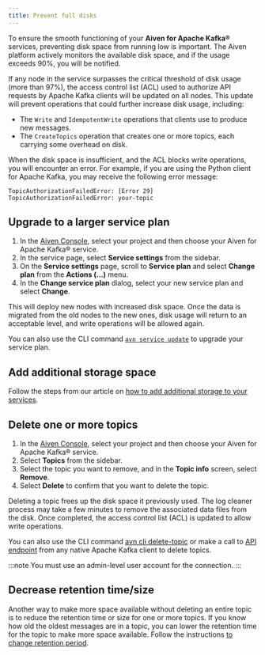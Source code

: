 ```yaml
---
title: Prevent full disks
---
```


To ensure the smooth functioning of your **Aiven for Apache Kafka®**
services, preventing disk space from running low is important. The Aiven
platform actively monitors the available disk space, and if the usage
exceeds 90%, you will be notified.

If any node in the service surpasses the critical threshold of disk
usage (more than 97%), the access control list (ACL) used to authorize
API requests by Apache Kafka clients will be updated on all nodes. This
update will prevent operations that could further increase disk usage,
including:

-   The `Write` and `IdempotentWrite` operations that clients use to
    produce new messages.
-   The `CreateTopics` operation that creates one or more topics, each
    carrying some overhead on disk.

When the disk space is insufficient, and the ACL blocks write
operations, you will encounter an error. For example, if you are using
the Python client for Apache Kafka, you may receive the following error
message:

```
TopicAuthorizationFailedError: [Error 29] TopicAuthorizationFailedError: your-topic
```

## Upgrade to a larger service plan

1.  In the [Aiven Console](https://console.aiven.io/), select your
    project and then choose your Aiven for Apache Kafka® service.
2.  In the service page, select **Service settings** from the sidebar.
3.  On the **Service settings** page, scroll to **Service plan** and
    select **Change plan** from the **Actions (...)** menu.
4.  In the **Change service plan** dialog, select your new service plan
    and select **Change**.

This will deploy new nodes with increased disk space. Once the data is
migrated from the old nodes to the new ones, disk usage will return to
an acceptable level, and write operations will be allowed again.

You can also use the CLI command
[`avn service update`](/docs/tools/cli/service-cli#avn-cli-service-update) to upgrade your
service plan.

## Add additional storage space

Follow the steps from our article on
[how to add additional storage to your services](/docs/platform/howto/add-storage-space).

## Delete one or more topics

1.  In the [Aiven Console](https://console.aiven.io/), select your
    project and then choose your Aiven for Apache Kafka® service.
2.  Select **Topics** from the sidebar.
3.  Select the topic you want to remove, and in the **Topic info**
    screen, select **Remove**.
4.  Select **Delete** to confirm that you want to delete the topic.

Deleting a topic frees up the disk space it previously used. The log
cleaner process may take a few minutes to remove the associated data
files from the disk. Once completed, the access control list (ACL) is
updated to allow write operations.

You can also use the CLI command
[avn cli delete-topic](/docs/tools/cli/service/topic) or make a call to [API
endpoint](https://api.aiven.io/doc/#operation/ServiceKafkaTopicDelete)
from any native Apache Kafka client to delete topics.

:::note
You must use an admin-level user account for the connection.
:::

## Decrease retention time/size

Another way to make more space available without deleting an entire
topic is to reduce the retention time or size for one or more topics. If
you know how old the oldest messages are in a topic, you can lower the
retention time for the topic to make more space available. Follow the
instructions
[to change retention period](/docs/products/kafka/howto/change-retention-period).
